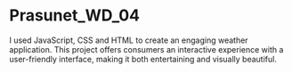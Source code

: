 # Prasunet_WD_04
I used JavaScript, CSS and HTML to create an engaging weather application. This project offers consumers an interactive experience with a user-friendly interface, making it both entertaining and visually beautiful.
